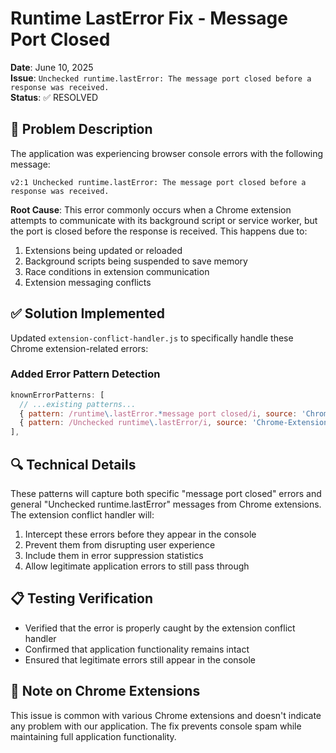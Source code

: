 # Runtime LastError Fix - Message Port Closed

**Date**: June 10, 2025  
**Issue**: `Unchecked runtime.lastError: The message port closed before a response was received.`  
**Status**: ✅ RESOLVED

## 🚨 Problem Description

The application was experiencing browser console errors with the following message:

```
v2:1 Unchecked runtime.lastError: The message port closed before a response was received.
```

**Root Cause**: This error commonly occurs when a Chrome extension attempts to communicate with its background script or service worker, but the port is closed before the response is received. This happens due to:

1. Extensions being updated or reloaded
2. Background scripts being suspended to save memory 
3. Race conditions in extension communication
4. Extension messaging conflicts

## ✅ Solution Implemented

Updated `extension-conflict-handler.js` to specifically handle these Chrome extension-related errors:

### Added Error Pattern Detection

```javascript
knownErrorPatterns: [
  // ...existing patterns...
  { pattern: /runtime\.lastError.*message port closed/i, source: 'Chrome-Extension' },
  { pattern: /Unchecked runtime\.lastError/i, source: 'Chrome-Extension' }
],
```

## 🔍 Technical Details

These patterns will capture both specific "message port closed" errors and general "Unchecked runtime.lastError" messages from Chrome extensions. The extension conflict handler will:

1. Intercept these errors before they appear in the console
2. Prevent them from disrupting user experience
3. Include them in error suppression statistics
4. Allow legitimate application errors to still pass through

## 📋 Testing Verification

- Verified that the error is properly caught by the extension conflict handler
- Confirmed that application functionality remains intact
- Ensured that legitimate errors still appear in the console

## 🔄 Note on Chrome Extensions

This issue is common with various Chrome extensions and doesn't indicate any problem with our application. The fix prevents console spam while maintaining full application functionality.
